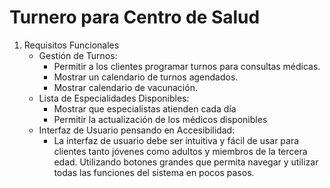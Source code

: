 # Turnero para Centro de Salud
1. Requisitos Funcionales  
   - Gestión de Turnos:  
     * Permitir a los clientes programar turnos para consultas médicas.  
     * Mostrar un calendario de turnos agendados.  
     * Mostrar calendario de vacunación.  
   - Lista de Especialidades Disponibles:
     * Mostrar que especialistas atienden cada día
     * Permitir la actualización de los médicos disponibles
   - Interfaz de Usuario pensando en Accesibilidad:
     * La interfaz de usuario debe ser intuitiva y fácil de usar para clientes tanto jóvenes como adultos y miembros de la tercera edad.  Utilizando botones grandes que permita navegar y utilizar todas las funciones del sistema en pocos pasos. 
